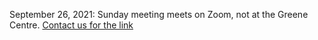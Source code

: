 September 26, 2021: Sunday meeting meets on Zoom, not at the Greene Centre. [Contact us for the link](/contact)
